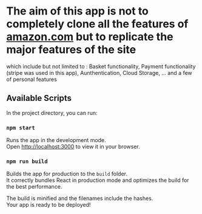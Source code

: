 # The aim of this app is not to completely clone all the features of [amazon.com](https://amazon.com) but to replicate the major features of the site 
which include but not limited to :
Basket functionality,
Payment functionality (stripe was used in this app),
Aunthentication,
Cloud Storage,
...
and a few of personal features



## Available Scripts

In the project directory, you can run:

### `npm start`

Runs the app in the development mode.\
Open [http://localhost:3000](http://localhost:3000) to view it in your browser.

### `npm run build`

Builds the app for production to the `build` folder.\
It correctly bundles React in production mode and optimizes the build for the best performance.

The build is minified and the filenames include the hashes.\
Your app is ready to be deployed!

